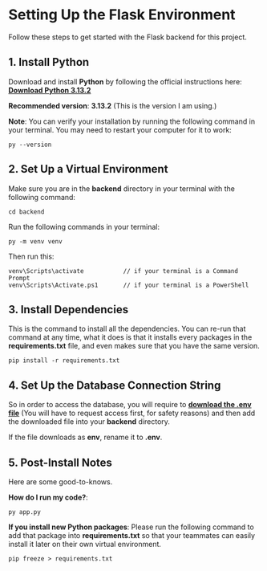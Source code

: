 # Setting Up the Flask Environment

Follow these steps to get started with the Flask backend for this project.

## 1. Install Python
Download and install **Python** by following the official instructions here:  
[**Download Python 3.13.2**](https://www.python.org/downloads/release/python-3132/)

 **Recommended version**: **3.13.2** (This is the version I am using.)

 **Note**: You can verify your installation by running the following command in your terminal. You may need to restart your computer for it to work:
 ```
 py --version
 ```

## 2. Set Up a Virtual Environment
Make sure you are in the **backend** directory in your terminal with the following command:
```
cd backend
```
Run the following commands in your terminal:
```
py -m venv venv
```
Then run this:
```
venv\Scripts\activate           // if your terminal is a Command Prompt
venv\Scripts\Activate.ps1       // if your terminal is a PowerShell
```

## 3. Install Dependencies
This is the command to install all the dependencies. You can re-run that command at any time, what it does is that it installs every packages in the **requirements.txt** file, and even makes sure that you have the same version.
```
pip install -r requirements.txt
```

## 4. Set Up the Database Connection String
So in order to access the database, you will require to [**download the .env file**](https://drive.google.com/file/d/1vuFKdbHLn6MdlfHscSPd-qZvx7gsAypB/view?usp=sharing) (You will have to request access first, for safety reasons) and then add the downloaded file into your **backend** directory.

If the file downloads as **env**, rename it to **.env**.

## 5. Post-Install Notes
Here are some good-to-knows.

**How do I run my code?**:
```
py app.py
```

**If you install new Python packages**: Please run the following command to add that package into **requirements.txt** so that your teammates can easily install it later on their own virtual environment.
```
pip freeze > requirements.txt
```
